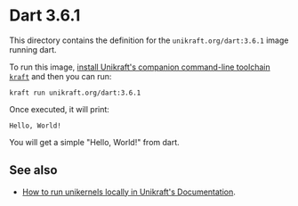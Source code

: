# Dart 3.6.1

This directory contains the definition for the `unikraft.org/dart:3.6.1` image running dart.

To run this image, [install Unikraft's companion command-line toolchain `kraft`](https://unikraft.org/docs/cli) and then you can run:

```console
kraft run unikraft.org/dart:3.6.1
```

Once executed, it will print:

```console
Hello, World!
```

You will get a simple "Hello, World!" from dart.

## See also

- [How to run unikernels locally in Unikraft's Documentation](https://unikraft.org/docs/cli/running).
